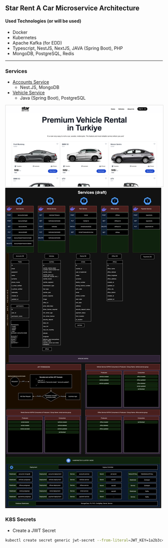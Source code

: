 ## Star Rent A Car Microservice Architecture

#### Used Technologies (or will be used)

- Docker
- Kubernetes
- Apache Kafka (for EDD)
- Typescript, NestJS, NextJS, JAVA (Spring Boot), PHP
- MongoDB, PostgreSQL, Redis

---

### Services

- <a href="./accounts-service/">Accounts Service</a>
  - Nest.JS, MongoDB
- <a href="./vehicle-service/">Vehicle Service</a>
  - Java (Spring Boot), PostgreSQL

<img src="./assets/frontend.png" style="border:1px solid #dbdbdb">

<img src="./assets/services_draft.jpg">

### K8S Secrets

- Create a JWT Secret

```sh
kubectl create secret generic jwt-secret --from-literal=JWT_KEY=1a2b3c4d
```
